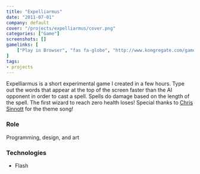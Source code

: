 ```yaml
---
title: "Expelliarmus"
date: "2011-07-01"
company: default
cover: "/projects/expelliarmus/cover.png"
categories: ["Game"]
screenshots: []
gamelinks: [
    ["Play in Browser", "fas fa-globe", "http://www.kongregate.com/games/alexlarioza/expelliarmus"],
]
tags:
- projects
---
```


Expelliarmus is a short experimental game I created in a few hours. Type out the words that appear at the top of the screen faster than the AI opponent in order to cast a spell. Spells do damage based on the length of the spell. The first wizard to reach zero health loses! Special thanks to [Chris Sinnott](http://www.sinnottsoundworks.com/) for the theme song!

### Role
Programming, design, and art

### Technologies
* Flash
